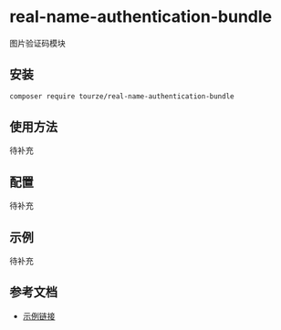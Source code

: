 # real-name-authentication-bundle

图片验证码模块

## 安装

```bash
composer require tourze/real-name-authentication-bundle
```

## 使用方法

待补充

## 配置

待补充

## 示例

待补充

## 参考文档

- [示例链接](https://example.com)

